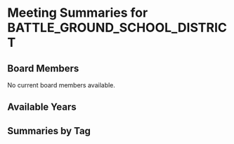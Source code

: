 # Meeting Summaries for BATTLE_GROUND_SCHOOL_DISTRICT

## Board Members

No current board members available.

## Available Years

## Summaries by Tag
